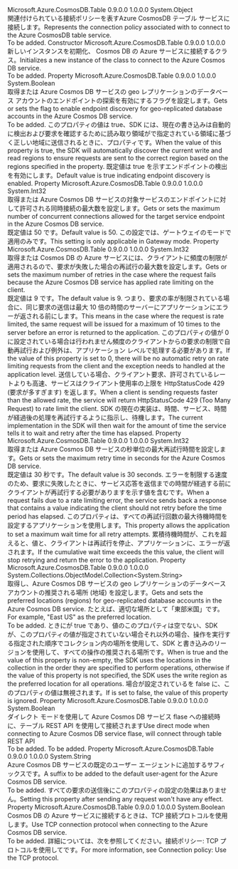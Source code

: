 <Type Name="TableConnectionPolicy" FullName="Microsoft.Azure.CosmosDB.Table.TableConnectionPolicy">
  <TypeSignature Language="C#" Value="public sealed class TableConnectionPolicy" />
  <TypeSignature Language="ILAsm" Value=".class public auto ansi sealed beforefieldinit TableConnectionPolicy extends System.Object" />
  <TypeSignature Language="DocId" Value="T:Microsoft.Azure.CosmosDB.Table.TableConnectionPolicy" />
  <TypeSignature Language="VB.NET" Value="Public NotInheritable Class TableConnectionPolicy" />
  <TypeSignature Language="F#" Value="type TableConnectionPolicy = class" />
  <AssemblyInfo>
    <AssemblyName>Microsoft.Azure.CosmosDB.Table</AssemblyName>
    <AssemblyVersion>0.9.0.0</AssemblyVersion>
    <AssemblyVersion>1.0.0.0</AssemblyVersion>
  </AssemblyInfo>
  <Base>
    <BaseTypeName>System.Object</BaseTypeName>
  </Base>
  <Interfaces />
  <Docs>
    <summary>
            <span data-ttu-id="fc7ea-101">関連付けられている接続ポリシーを表す<see cref="T:Microsoft.Azure.CosmosDB.Table.CloudTable" />Azure CosmosDB テーブル サービスに接続します。</span><span class="sxs-lookup"><span data-stu-id="fc7ea-101">Represents the connection policy associated with <see cref="T:Microsoft.Azure.CosmosDB.Table.CloudTable" /> to connect to the Azure CosmosDB table service.</span></span>
            </summary>
    <remarks>To be added.</remarks>
  </Docs>
  <Members>
    <Member MemberName=".ctor">
      <MemberSignature Language="C#" Value="public TableConnectionPolicy ();" />
      <MemberSignature Language="ILAsm" Value=".method public hidebysig specialname rtspecialname instance void .ctor() cil managed" />
      <MemberSignature Language="DocId" Value="M:Microsoft.Azure.CosmosDB.Table.TableConnectionPolicy.#ctor" />
      <MemberSignature Language="VB.NET" Value="Public Sub New ()" />
      <MemberType>Constructor</MemberType>
      <AssemblyInfo>
        <AssemblyName>Microsoft.Azure.CosmosDB.Table</AssemblyName>
        <AssemblyVersion>0.9.0.0</AssemblyVersion>
        <AssemblyVersion>1.0.0.0</AssemblyVersion>
      </AssemblyInfo>
      <Parameters />
      <Docs>
        <summary>
            <span data-ttu-id="fc7ea-102">新しいインスタンスを初期化、 <see cref="T:Microsoft.Azure.CosmosDB.Table.TableConnectionPolicy" /> Cosmos DB の Azure サービスに接続するクラス。</span><span class="sxs-lookup"><span data-stu-id="fc7ea-102">Initializes a new instance of the <see cref="T:Microsoft.Azure.CosmosDB.Table.TableConnectionPolicy" /> class to connect to the Azure Cosmos DB service.</span></span>
            </summary>
        <remarks>To be added.</remarks>
      </Docs>
    </Member>
    <Member MemberName="EnableEndpointDiscovery">
      <MemberSignature Language="C#" Value="public bool EnableEndpointDiscovery { get; set; }" />
      <MemberSignature Language="ILAsm" Value=".property instance bool EnableEndpointDiscovery" />
      <MemberSignature Language="DocId" Value="P:Microsoft.Azure.CosmosDB.Table.TableConnectionPolicy.EnableEndpointDiscovery" />
      <MemberSignature Language="VB.NET" Value="Public Property EnableEndpointDiscovery As Boolean" />
      <MemberSignature Language="F#" Value="member this.EnableEndpointDiscovery : bool with get, set" Usage="Microsoft.Azure.CosmosDB.Table.TableConnectionPolicy.EnableEndpointDiscovery" />
      <MemberType>Property</MemberType>
      <AssemblyInfo>
        <AssemblyName>Microsoft.Azure.CosmosDB.Table</AssemblyName>
        <AssemblyVersion>0.9.0.0</AssemblyVersion>
        <AssemblyVersion>1.0.0.0</AssemblyVersion>
      </AssemblyInfo>
      <ReturnValue>
        <ReturnType>System.Boolean</ReturnType>
      </ReturnValue>
      <Docs>
        <summary>
            <span data-ttu-id="fc7ea-103">取得または Azure Cosmos DB サービスの geo レプリケーションのデータベース アカウントのエンドポイントの探索を有効にするフラグを設定します。</span><span class="sxs-lookup"><span data-stu-id="fc7ea-103">Gets or sets the flag to enable endpoint discovery for geo-replicated database accounts in the Azure Cosmos DB service.</span></span>
            </summary>
        <value>To be added.</value>
        <remarks>
            <span data-ttu-id="fc7ea-104">このプロパティの値は true、SDK には、現在の書き込みは自動的に検出および要求を確認するために読み取り領域がで指定されている領域に基づく正しい地域に送信されるときに、<see cref="P:Microsoft.Azure.CosmosDB.Table.TableConnectionPolicy.PreferredLocations" />プロパティです。</span><span class="sxs-lookup"><span data-stu-id="fc7ea-104">When the value of this property is true, the SDK will automatically discover the current write and read regions to ensure requests are sent to the correct region based on the regions specified in the <see cref="P:Microsoft.Azure.CosmosDB.Table.TableConnectionPolicy.PreferredLocations" /> property.</span></span>
            <span data-ttu-id="fc7ea-105"><value>既定値は true を示すエンドポイントの検出を有効にします。</value></span><span class="sxs-lookup"><span data-stu-id="fc7ea-105"><value>Default value is true indicating endpoint discovery is enabled.</value></span></span></remarks>
      </Docs>
    </Member>
    <Member MemberName="MaxConnectionLimit">
      <MemberSignature Language="C#" Value="public int MaxConnectionLimit { get; set; }" />
      <MemberSignature Language="ILAsm" Value=".property instance int32 MaxConnectionLimit" />
      <MemberSignature Language="DocId" Value="P:Microsoft.Azure.CosmosDB.Table.TableConnectionPolicy.MaxConnectionLimit" />
      <MemberSignature Language="VB.NET" Value="Public Property MaxConnectionLimit As Integer" />
      <MemberSignature Language="F#" Value="member this.MaxConnectionLimit : int with get, set" Usage="Microsoft.Azure.CosmosDB.Table.TableConnectionPolicy.MaxConnectionLimit" />
      <MemberType>Property</MemberType>
      <AssemblyInfo>
        <AssemblyName>Microsoft.Azure.CosmosDB.Table</AssemblyName>
        <AssemblyVersion>0.9.0.0</AssemblyVersion>
        <AssemblyVersion>1.0.0.0</AssemblyVersion>
      </AssemblyInfo>
      <ReturnValue>
        <ReturnType>System.Int32</ReturnType>
      </ReturnValue>
      <Docs>
        <summary>
            <span data-ttu-id="fc7ea-106">取得または Azure Cosmos DB サービスの対象サービスのエンドポイントに対して許可される同時接続の最大数を設定します。</span><span class="sxs-lookup"><span data-stu-id="fc7ea-106">Gets or sets the maximum number of concurrent connections allowed for the target service endpoint in the Azure Cosmos DB service.</span></span>
            </summary>
        <value><span data-ttu-id="fc7ea-107">既定値は 50 です。</span><span class="sxs-lookup"><span data-stu-id="fc7ea-107">Default value is 50.</span></span></value>
        <remarks>
            <span data-ttu-id="fc7ea-108">この設定では、ゲートウェイのモードで適用のみです。</span><span class="sxs-lookup"><span data-stu-id="fc7ea-108">This setting is only applicable in Gateway mode.</span></span>
            </remarks>
      </Docs>
    </Member>
    <Member MemberName="MaxRetryAttemptsOnThrottledRequests">
      <MemberSignature Language="C#" Value="public int MaxRetryAttemptsOnThrottledRequests { get; set; }" />
      <MemberSignature Language="ILAsm" Value=".property instance int32 MaxRetryAttemptsOnThrottledRequests" />
      <MemberSignature Language="DocId" Value="P:Microsoft.Azure.CosmosDB.Table.TableConnectionPolicy.MaxRetryAttemptsOnThrottledRequests" />
      <MemberSignature Language="VB.NET" Value="Public Property MaxRetryAttemptsOnThrottledRequests As Integer" />
      <MemberSignature Language="F#" Value="member this.MaxRetryAttemptsOnThrottledRequests : int with get, set" Usage="Microsoft.Azure.CosmosDB.Table.TableConnectionPolicy.MaxRetryAttemptsOnThrottledRequests" />
      <MemberType>Property</MemberType>
      <AssemblyInfo>
        <AssemblyName>Microsoft.Azure.CosmosDB.Table</AssemblyName>
        <AssemblyVersion>0.9.0.0</AssemblyVersion>
        <AssemblyVersion>1.0.0.0</AssemblyVersion>
      </AssemblyInfo>
      <ReturnValue>
        <ReturnType>System.Int32</ReturnType>
      </ReturnValue>
      <Docs>
        <summary>
            <span data-ttu-id="fc7ea-109">取得または Cosmos DB の Azure サービスには、クライアントに頻度の制限が適用されるので、要求が失敗した場合の再試行の最大数を設定します。</span><span class="sxs-lookup"><span data-stu-id="fc7ea-109">Gets or sets the maximum number of retries in the case where the request fails because the Azure Cosmos DB service has applied rate limiting on the client.</span></span>
            </summary>
        <value>
            <span data-ttu-id="fc7ea-110">既定値は 9 です。</span><span class="sxs-lookup"><span data-stu-id="fc7ea-110">The default value is 9.</span></span> <span data-ttu-id="fc7ea-111">つまり、要求の率が制限されている場合に、同じ要求の送信は最大 10 倍の時間のサーバーにアプリケーションにエラーが返される前にします。</span><span class="sxs-lookup"><span data-stu-id="fc7ea-111">This means in the case where the request is rate limited, the same request will be issued for a maximum of 10 times to the server before an error is returned to the application.</span></span> <span data-ttu-id="fc7ea-112">このプロパティの値が 0 に設定されている場合は行われません頻度のクライアントからの要求の制限で自動再試行および例外は、アプリケーション レベルで処理する必要があります。</span><span class="sxs-lookup"><span data-stu-id="fc7ea-112">If the value of this property is set to 0, there will be no automatic retry on rate limiting requests from the client and the exception needs to handled at the application level.</span></span> 
            </value>
        <remarks>
          <para>
            <span data-ttu-id="fc7ea-113">送信している場合、クライアント要求、許可されているレートよりも高速、サービスはクライアント使用率の上限を HttpStatusCode 429 (要求が多すぎます) を返します。</span><span class="sxs-lookup"><span data-stu-id="fc7ea-113">When a client is sending requests faster than the allowed rate, the service will return HttpStatusCode 429 (Too Many Request) to rate limit the client.</span></span> <span data-ttu-id="fc7ea-114">SDK の現在の実装は、時間、サービス、時間が経過後の処理を再試行するように指示し、待機します。</span><span class="sxs-lookup"><span data-stu-id="fc7ea-114">The current implementation in the SDK will then wait for the amount of time the service tells it to wait and retry after the time has elapsed.</span></span>  
            </para>
        </remarks>
      </Docs>
    </Member>
    <Member MemberName="MaxRetryWaitTimeInSeconds">
      <MemberSignature Language="C#" Value="public int MaxRetryWaitTimeInSeconds { get; set; }" />
      <MemberSignature Language="ILAsm" Value=".property instance int32 MaxRetryWaitTimeInSeconds" />
      <MemberSignature Language="DocId" Value="P:Microsoft.Azure.CosmosDB.Table.TableConnectionPolicy.MaxRetryWaitTimeInSeconds" />
      <MemberSignature Language="VB.NET" Value="Public Property MaxRetryWaitTimeInSeconds As Integer" />
      <MemberSignature Language="F#" Value="member this.MaxRetryWaitTimeInSeconds : int with get, set" Usage="Microsoft.Azure.CosmosDB.Table.TableConnectionPolicy.MaxRetryWaitTimeInSeconds" />
      <MemberType>Property</MemberType>
      <AssemblyInfo>
        <AssemblyName>Microsoft.Azure.CosmosDB.Table</AssemblyName>
        <AssemblyVersion>0.9.0.0</AssemblyVersion>
        <AssemblyVersion>1.0.0.0</AssemblyVersion>
      </AssemblyInfo>
      <ReturnValue>
        <ReturnType>System.Int32</ReturnType>
      </ReturnValue>
      <Docs>
        <summary>
            <span data-ttu-id="fc7ea-115">取得または Azure Cosmos DB サービスの秒単位の最大再試行時間を設定します。</span><span class="sxs-lookup"><span data-stu-id="fc7ea-115">Gets or sets the maximum retry time in seconds for the Azure Cosmos DB service.</span></span>
            </summary>
        <value>
            <span data-ttu-id="fc7ea-116">既定値は 30 秒です。</span><span class="sxs-lookup"><span data-stu-id="fc7ea-116">The default value is 30 seconds.</span></span> 
            </value>
        <remarks>
          <para>
            <span data-ttu-id="fc7ea-117">エラーを制限する速度のため、要求に失敗したときに、サービス応答を返信までの時間が経過する前にクライアントが再試行する必要がありますを示す値を含むです。</span><span class="sxs-lookup"><span data-stu-id="fc7ea-117">When a request fails due to a rate limiting error, the service sends back a response that contains a value indicating the client should not retry before the time period has elapsed.</span></span> <span data-ttu-id="fc7ea-118">このプロパティは、すべての再試行回数の最大待機時間を設定するアプリケーションを使用します。</span><span class="sxs-lookup"><span data-stu-id="fc7ea-118">This property allows the application to set a maximum wait time for all retry attempts.</span></span>
            <span data-ttu-id="fc7ea-119">累積待機時間が、これを超えると、値と、クライアントは再試行を停止、アプリケーションに、エラーが返されます。</span><span class="sxs-lookup"><span data-stu-id="fc7ea-119">If the cumulative wait time exceeds the this value, the client will stop retrying and return the error to the application.</span></span>
            </para>
        </remarks>
      </Docs>
    </Member>
    <Member MemberName="PreferredLocations">
      <MemberSignature Language="C#" Value="public System.Collections.ObjectModel.Collection&lt;string&gt; PreferredLocations { get; }" />
      <MemberSignature Language="ILAsm" Value=".property instance class System.Collections.ObjectModel.Collection`1&lt;string&gt; PreferredLocations" />
      <MemberSignature Language="DocId" Value="P:Microsoft.Azure.CosmosDB.Table.TableConnectionPolicy.PreferredLocations" />
      <MemberSignature Language="VB.NET" Value="Public ReadOnly Property PreferredLocations As Collection(Of String)" />
      <MemberSignature Language="F#" Value="member this.PreferredLocations : System.Collections.ObjectModel.Collection&lt;string&gt;" Usage="Microsoft.Azure.CosmosDB.Table.TableConnectionPolicy.PreferredLocations" />
      <MemberType>Property</MemberType>
      <AssemblyInfo>
        <AssemblyName>Microsoft.Azure.CosmosDB.Table</AssemblyName>
        <AssemblyVersion>0.9.0.0</AssemblyVersion>
        <AssemblyVersion>1.0.0.0</AssemblyVersion>
      </AssemblyInfo>
      <ReturnValue>
        <ReturnType>System.Collections.ObjectModel.Collection&lt;System.String&gt;</ReturnType>
      </ReturnValue>
      <Docs>
        <summary>
            <span data-ttu-id="fc7ea-120">取得し、Azure Cosmos DB サービスの geo レプリケーションのデータベース アカウントの推奨される場所 (地域) を設定します。</span><span class="sxs-lookup"><span data-stu-id="fc7ea-120">Gets and sets the preferred locations (regions) for geo-replicated database accounts in the Azure Cosmos DB service.</span></span> <span data-ttu-id="fc7ea-121">たとえば、適切な場所として「東部米国」です。</span><span class="sxs-lookup"><span data-stu-id="fc7ea-121">For example, "East US" as the preferred location.</span></span>
            </summary>
        <value>To be added.</value>
        <remarks>
          <para>
            <span data-ttu-id="fc7ea-122">ときに<see cref="P:Microsoft.Azure.CosmosDB.Table.TableConnectionPolicy.EnableEndpointDiscovery" />が true であり、値のこのプロパティは空でない、SDK が、このプロパティの値が指定されていない場合それ以外の場合、操作を実行する指定された順序でコレクション内の場所を使用して、SDK と書き込みのリージョンを使用して、すべての操作の推奨される場所です。</span><span class="sxs-lookup"><span data-stu-id="fc7ea-122">When <see cref="P:Microsoft.Azure.CosmosDB.Table.TableConnectionPolicy.EnableEndpointDiscovery" /> is true and the value of this property is non-empty, the SDK uses the locations in the collection in the order they are specified to perform operations, otherwise if the value of this property is not specified, the SDK uses the write region as the preferred location for all operations.</span></span>
            </para>
          <para>
            <span data-ttu-id="fc7ea-123">場合<see cref="P:Microsoft.Azure.CosmosDB.Table.TableConnectionPolicy.EnableEndpointDiscovery" />が設定されているを false に、このプロパティの値は無視されます。</span><span class="sxs-lookup"><span data-stu-id="fc7ea-123">If <see cref="P:Microsoft.Azure.CosmosDB.Table.TableConnectionPolicy.EnableEndpointDiscovery" /> is set to false, the value of this property is ignored.</span></span> 
            </para>
        </remarks>
      </Docs>
    </Member>
    <Member MemberName="UseDirectMode">
      <MemberSignature Language="C#" Value="public bool UseDirectMode { get; set; }" />
      <MemberSignature Language="ILAsm" Value=".property instance bool UseDirectMode" />
      <MemberSignature Language="DocId" Value="P:Microsoft.Azure.CosmosDB.Table.TableConnectionPolicy.UseDirectMode" />
      <MemberSignature Language="VB.NET" Value="Public Property UseDirectMode As Boolean" />
      <MemberSignature Language="F#" Value="member this.UseDirectMode : bool with get, set" Usage="Microsoft.Azure.CosmosDB.Table.TableConnectionPolicy.UseDirectMode" />
      <MemberType>Property</MemberType>
      <AssemblyInfo>
        <AssemblyName>Microsoft.Azure.CosmosDB.Table</AssemblyName>
        <AssemblyVersion>0.9.0.0</AssemblyVersion>
        <AssemblyVersion>1.0.0.0</AssemblyVersion>
      </AssemblyInfo>
      <ReturnValue>
        <ReturnType>System.Boolean</ReturnType>
      </ReturnValue>
      <Docs>
        <summary>
            <span data-ttu-id="fc7ea-124">ダイレクト モードを使用して Azure Cosmos DB サービス flase への接続時に、テーブル REST API を使用して接続されます</span><span class="sxs-lookup"><span data-stu-id="fc7ea-124">Use direct mode when connecting to Azure Cosmos DB service flase, will connect through table REST API</span></span> 
            </summary>
        <value>To be added.</value>
        <remarks>To be added.</remarks>
      </Docs>
    </Member>
    <Member MemberName="UserAgentSuffix">
      <MemberSignature Language="C#" Value="public string UserAgentSuffix { get; set; }" />
      <MemberSignature Language="ILAsm" Value=".property instance string UserAgentSuffix" />
      <MemberSignature Language="DocId" Value="P:Microsoft.Azure.CosmosDB.Table.TableConnectionPolicy.UserAgentSuffix" />
      <MemberSignature Language="VB.NET" Value="Public Property UserAgentSuffix As String" />
      <MemberSignature Language="F#" Value="member this.UserAgentSuffix : string with get, set" Usage="Microsoft.Azure.CosmosDB.Table.TableConnectionPolicy.UserAgentSuffix" />
      <MemberType>Property</MemberType>
      <AssemblyInfo>
        <AssemblyName>Microsoft.Azure.CosmosDB.Table</AssemblyName>
        <AssemblyVersion>0.9.0.0</AssemblyVersion>
        <AssemblyVersion>1.0.0.0</AssemblyVersion>
      </AssemblyInfo>
      <ReturnValue>
        <ReturnType>System.String</ReturnType>
      </ReturnValue>
      <Docs>
        <summary>
            <span data-ttu-id="fc7ea-125">Azure Cosmos DB サービスの既定のユーザー エージェントに追加するサフィックスです。</span><span class="sxs-lookup"><span data-stu-id="fc7ea-125">A suffix to be added to the default user-agent for the Azure Cosmos DB service.</span></span>
            </summary>
        <value>To be added.</value>
        <remarks>
            <span data-ttu-id="fc7ea-126">すべての要求の送信後にこのプロパティの設定の効果はありません。</span><span class="sxs-lookup"><span data-stu-id="fc7ea-126">Setting this property after sending any request won't have any effect.</span></span>
            </remarks>
      </Docs>
    </Member>
    <Member MemberName="UseTcpProtocol">
      <MemberSignature Language="C#" Value="public bool UseTcpProtocol { get; set; }" />
      <MemberSignature Language="ILAsm" Value=".property instance bool UseTcpProtocol" />
      <MemberSignature Language="DocId" Value="P:Microsoft.Azure.CosmosDB.Table.TableConnectionPolicy.UseTcpProtocol" />
      <MemberSignature Language="VB.NET" Value="Public Property UseTcpProtocol As Boolean" />
      <MemberSignature Language="F#" Value="member this.UseTcpProtocol : bool with get, set" Usage="Microsoft.Azure.CosmosDB.Table.TableConnectionPolicy.UseTcpProtocol" />
      <MemberType>Property</MemberType>
      <AssemblyInfo>
        <AssemblyName>Microsoft.Azure.CosmosDB.Table</AssemblyName>
        <AssemblyVersion>0.9.0.0</AssemblyVersion>
        <AssemblyVersion>1.0.0.0</AssemblyVersion>
      </AssemblyInfo>
      <ReturnValue>
        <ReturnType>System.Boolean</ReturnType>
      </ReturnValue>
      <Docs>
        <summary>
            <span data-ttu-id="fc7ea-127">Cosmos DB の Azure サービスに接続するときは、TCP 接続プロトコルを使用します。</span><span class="sxs-lookup"><span data-stu-id="fc7ea-127">Use TCP connection protocol when connecting to the Azure Cosmos DB service.</span></span>
            </summary>
        <value>To be added.</value>
        <remarks>
            <span data-ttu-id="fc7ea-128">詳細については、次を参照してください。<see href="https://docs.microsoft.com/en-us/azure/documentdb/documentdb-performance-tips#use-tcp">接続ポリシー: TCP プロトコルを使用して</see>です。</span><span class="sxs-lookup"><span data-stu-id="fc7ea-128">For more information, see <see href="https://docs.microsoft.com/en-us/azure/documentdb/documentdb-performance-tips#use-tcp">Connection policy: Use the TCP protocol</see>.</span></span>
            </remarks>
      </Docs>
    </Member>
  </Members>
</Type>